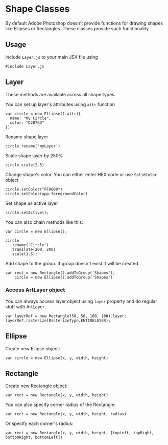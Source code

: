 # Shape Classes
By default Adobe Photoshop doesn't provide functions for drawing shapes like Ellipses or Rectangles.
These classes provide such functionality.

## Usage
Include `Layer.js` to your main JSX file using
```
#include Layer.js
```

## Layer
These methods are available across all shape types. 

You can set up layer's attributes using `attr` function
```
var circle = new Ellipse().attr({
  name: "My Circle",
  color: "D2876D"
})
```

Rename shape layer
```
circle.rename('myLayer')
```

Scale shape layer by 250%
```
circle.scale(2.5)
```

Change shape's color. You can either enter HEX code or use `SolidColor` object
```
circle.setColor("FF0000")
circle.setColor(app.foregroundColor)
```

Set shape as active layer
```
circle.setActive();
```

You can also chain methods like this:
```
var circle = new Ellipse();

circle
  .rename('Circle')
  .translate(200, 200)
  .scale(1.5);
```

Add shape to the group. If group doesn't exist it will be created.
```
var rect = new Rectangle().addToGroup('Shapes'),
    circle = new Ellipse().addToGroup('Shapes')
```

### Access ArtLayer object
You can always access layer object using `layer` property and do regular stuff with ArtLayer
```
var layerRef = new Rectangle(50, 50, 100, 100).layer;
layerRef.rasterize(RasterizeType.ENTIRELAYER);
```

## Ellipse
Create new Ellipse object:
```
var circle = new Ellipse(x, y, width, height)
```

## Rectangle
Create new Rectangle object:
```
var rect = new Rectangle(x, y, width, height)
```

You can also specify corner radius of the Rectangle:
```
var rect = new Rectangle(x, y, width, height, radius)
```

Or specify each corner's radius:
```
var rect = new Rectangle(x, y, width, height, [topLeft, topRight, bottomRight, bottomLeft])
```